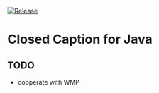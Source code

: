 [![Release](https://jitpack.io/v/umjammer/vavi-media-cc.svg)](https://jitpack.io/#umjammer/vavi-media-cc)

# Closed Caption for Java

## TODO


  * cooperate with WMP
